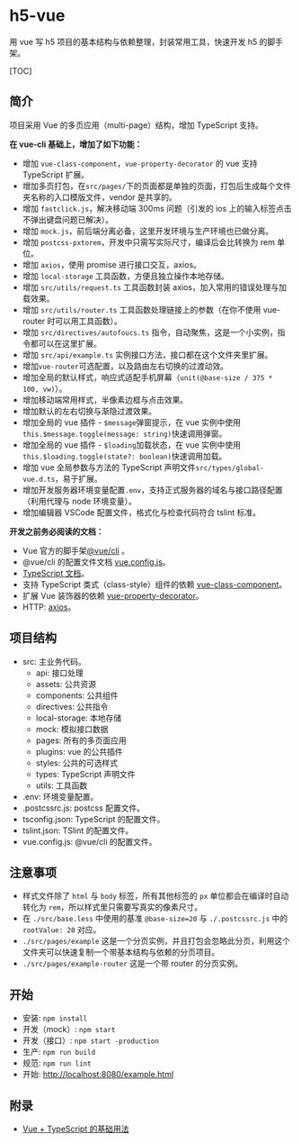 # h5-vue

用 vue 写 h5 项目的基本结构与依赖整理，封装常用工具，快速开发 h5 的脚手架。

[TOC]

## 简介

项目采用 Vue 的多页应用（multi-page）结构，增加 TypeScript 支持。

**在 vue-cli 基础上，增加了如下功能：**

- 增加 `vue-class-component`，`vue-property-decorator` 的 vue 支持 TypeScript 扩展。
- 增加多页打包，在`src/pages/`下的页面都是单独的页面，打包后生成每个文件夹名称的入口模版文件，vendor 是共享的。
- 增加 `fastclick.js`，解决移动端 300ms 问题（引发的 ios 上的输入标签点击不弹出键盘问题已解决）。
- 增加 `mock.js`，前后端分离必备，这里开发环境与生产环境也已做分离。
- 增加 `postcss-pxtorem`，开发中只需写实际尺寸，编译后会比转换为 rem 单位。
- 增加 `axios`，使用 promise 进行接口交互，axios。
- 增加 `local-storage` 工具函数，方便且独立操作本地存储。
- 增加 `src/utils/request.ts` 工具函数封装 axios，加入常用的错误处理与加载效果。
- 增加 `src/utils/router.ts` 工具函数处理链接上的参数（在你不使用 vue-router 时可以用工具函数）。
- 增加 `src/directives/autofoucs.ts` 指令，自动聚焦，这是一个小实例，指令都可以在这里扩展。
- 增加 `src/api/example.ts` 实例接口方法，接口都在这个文件夹里扩展。
- 增加`vue-router`可选配置，以及路由左右切换的过渡动效。
- 增加全局的默认样式，响应式适配手机屏幕（`unit(@base-size / 375 * 100, vw)`）。
- 增加移动端常用样式，半像素边框与点击效果。
- 增加默认的左右切换与渐隐过渡效果。
- 增加全局的 vue 插件 - `$message`弹窗提示，在 vue 实例中使用`this.$message.toggle(message: string)`快速调用弹窗。
- 增加全局的 vue 插件 - `$loading`加载状态，在 vue 实例中使用`this.$loading.toggle(state?: boolean)`快速调用加载。
- 增加 vue 全局参数与方法的 TypeScript 声明文件`src/types/global-vue.d.ts`，易于扩展。
- 增加开发服务器环境变量配置`.env`，支持正式服务器的域名与接口路径配置（利用代理与 node 环境变量）。
- 增加编辑器 VSCode 配置文件，格式化与检查代码符合 tslint 标准。

**开发之前务必阅读的文档：**

- Vue 官方的脚手架[@vue/cli](https://cli.vuejs.org/) 。
- @vue/cli 的配置文件文档 [vue.config.js](https://cli.vuejs.org/zh/config/#vue-config-js)。
- [TypeScript 文档](https://www.w3cschool.cn/typescript/typescript-basic-types.html)。
- 支持 TypeScript 类式（class-style）组件的依赖 [vue-class-component](https://github.com/vuejs/vue-class-component)。
- 扩展 Vue 装饰器的依赖 [vue-property-decorator](https://github.com/kaorun343/vue-property-decorator)。
- HTTP: [axios](https://cn.vuejs.org/v2/cookbook/using-axios-to-consume-apis.html)。

## 项目结构

- src: 主业务代码。
  - api: 接口处理
  - assets: 公共资源
  - components: 公共组件
  - directives: 公共指令
  - local-storage: 本地存储
  - mock: 模拟接口数据
  - pages: 所有的多页面应用
  - plugins: vue 的公共插件
  - styles: 公共的可选样式
  - types: TypeScript 声明文件
  - utils: 工具函数
- .env: 环境变量配置。
- .postcssrc.js: postcss 配置文件。
- tsconfig.json: TypeScript 的配置文件。
- tslint.json: TSlint 的配置文件。
- vue.config.js: @vue/cli 的配置文件。

## 注意事项

- 样式文件除了 `html` 与 `body` 标签，所有其他标签的 `px` 单位都会在编译时自动转化为 `rem`，所以样式里只需要写真实的像素尺寸。
- 在 `./src/base.less` 中使用的基准 `@base-size=20` 与 `./.postcssrc.js` 中的 `rootValue: 20` 对应。
- `./src/pages/example` 这是一个分页实例，并且打包会忽略此分页，利用这个文件夹可以快速复制一个带基本结构与依赖的分页项目。
- `./src/pages/example-router` 这是一个带 router 的分页实例。

## 开始

- 安装: `npm install`
- 开发（mock）: `npm start`
- 开发（接口）: `npm start -production`
- 生产: `npm run build`
- 规范: `npm run lint`
- 开始: [http://localhost:8080/example.html](http://localhost:8080/example.html)

## 附录

- [Vue + TypeScript 的基础用法](./docs/vue-typescript.md)
